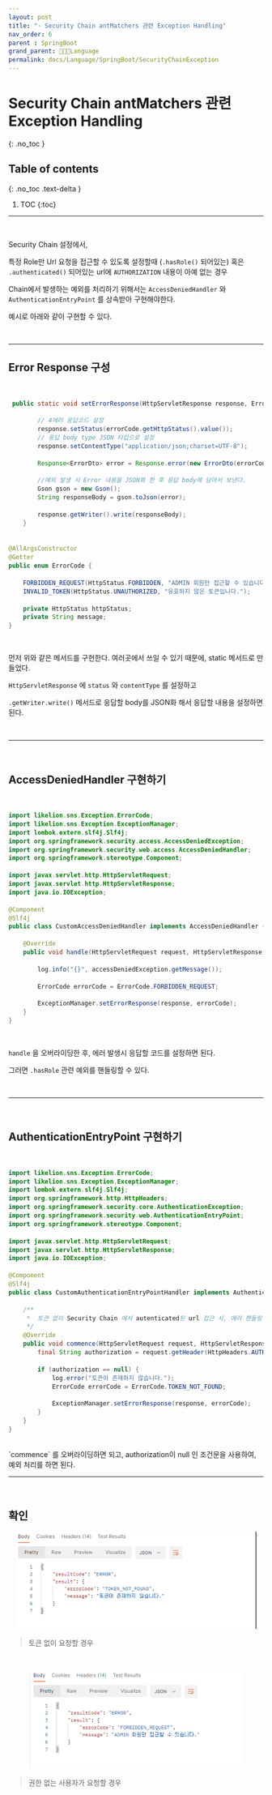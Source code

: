 ```yaml
---
layout: post
title: "· Security Chain antMatchers 관련 Exception Handling"
nav_order: 6
parent : SpringBoot
grand_parent: 👩🏻‍💻Language
permalink: docs/Language/SpringBoot/SecurityChainException
---
```


# Security Chain antMatchers 관련 Exception Handling
{: .no_toc }

## Table of contents
{: .no_toc .text-delta }

1. TOC
{:toc}

---

<br>

Security Chain 설정에서, 

특정 Role만 Url 요청을 접근할 수 있도록 설정할때 (`.hasRole()` 되어있는)  혹은 `.authenticated()` 되어있는 url에 `AUTHORIZATION` 내용이 아예 없는 경우

Chain에서 발생하는 예외를 처리하기 위해서는 `AccessDeniedHandler` 와 `AuthenticationEntryPoint` 를 상속받아 구현해야한다.

예시로 아래와 같이 구현할 수 있다.

<br>

---



## Error Response 구성

<br>



```java
 public static void setErrorResponse(HttpServletResponse response, ErrorCode errorCode) throws IOException {

        // 4에러 응답코드 설정
        response.setStatus(errorCode.getHttpStatus().value());
        // 응답 body type JSON 타입으로 설정
        response.setContentType("application/json;charset=UTF-8");

        Response<ErrorDto> error = Response.error(new ErrorDto(errorCode.toString(), errorCode.getMessage()));

        //예외 발생 시 Error 내용을 JSON화 한 후 응답 body에 담아서 보낸다.
        Gson gson = new Gson();
        String responseBody = gson.toJson(error);

        response.getWriter().write(responseBody);
    }


@AllArgsConstructor
@Getter
public enum ErrorCode {
    
    FORBIDDEN_REQUEST(HttpStatus.FORBIDDEN, "ADMIN 회원만 접근할 수 있습니다."),
    INVALID_TOKEN(HttpStatus.UNAUTHORIZED, "유효하지 않은 토큰입니다.");
    
    private HttpStatus httpStatus;
    private String message;
}
```

<br>

먼저 위와 같은 메서드를 구현한다. 여러곳에서 쓰일 수 있기 때문에, static 메서드로 만들었다.

`HttpServletResponse` 에 `status` 와 `contentType` 를 설정하고

`.getWriter.write()` 메서드로 응답할 body를 JSON화 해서 응답할 내용을 설정하면 된다.

<br>

---

<br>

## AccessDeniedHandler 구현하기

<br>

```java
import likelion.sns.Exception.ErrorCode;
import likelion.sns.Exception.ExceptionManager;
import lombok.extern.slf4j.Slf4j;
import org.springframework.security.access.AccessDeniedException;
import org.springframework.security.web.access.AccessDeniedHandler;
import org.springframework.stereotype.Component;

import javax.servlet.http.HttpServletRequest;
import javax.servlet.http.HttpServletResponse;
import java.io.IOException;

@Component
@Slf4j
public class CustomAccessDeniedHandler implements AccessDeniedHandler {

    @Override
    public void handle(HttpServletRequest request, HttpServletResponse response, AccessDeniedException accessDeniedException) throws IOException {

        log.info("{}", accessDeniedException.getMessage());

        ErrorCode errorCode = ErrorCode.FORBIDDEN_REQUEST;

        ExceptionManager.setErrorResponse(response, errorCode);
    }
}
```

<br>

`handle` 을 오버라이딩한 후, 에러 발생시 응답할 코드를 설정하면 된다.

그러면 `.hasRole` 관련 예외를 핸들링할 수 있다.

<br>

---

<br>

## AuthenticationEntryPoint 구현하기

<br>

```java
import likelion.sns.Exception.ErrorCode;
import likelion.sns.Exception.ExceptionManager;
import lombok.extern.slf4j.Slf4j;
import org.springframework.http.HttpHeaders;
import org.springframework.security.core.AuthenticationException;
import org.springframework.security.web.AuthenticationEntryPoint;
import org.springframework.stereotype.Component;

import javax.servlet.http.HttpServletRequest;
import javax.servlet.http.HttpServletResponse;
import java.io.IOException;

@Component
@Slf4j
public class CustomAuthenticationEntryPointHandler implements AuthenticationEntryPoint {

    /**
     *  토큰 없이 Security Chain 에서 autenticated된 url 접근 시, 에러 핸들링
     */
    @Override
    public void commence(HttpServletRequest request, HttpServletResponse response, AuthenticationException authException) throws IOException {
        final String authorization = request.getHeader(HttpHeaders.AUTHORIZATION);

        if (authorization == null) {
            log.error("토큰이 존재하지 않습니다.");
            ErrorCode errorCode = ErrorCode.TOKEN_NOT_FOUND;

            ExceptionManager.setErrorResponse(response, errorCode);
        }
    }
}
```

<br>
`commence` 를 오버라이딩하면 되고, authorization이 null 인 조건문을 사용하여, 예외 처리를 하면 된다.

<br>

---
<br>

## 확인

<p align="center">
<img src="https://raw.githubusercontent.com/buinq/imageServer/main/img/image-20221228215114914.png" alt="image-20221228215114914" style="zoom:80%;" />
</p>

> 토큰 없이 요청할 경우

<br>

<p align="center">
<img src="https://raw.githubusercontent.com/buinq/imageServer/main/img/image-20221228214807777.png" alt="image-20221228214807777" style="zoom:80%;" />
</p>

> 권한 없는 사용자가 요청할 경우



